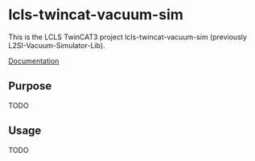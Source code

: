 # lcls-twincat-vacuum-sim

This is the LCLS TwinCAT3 project lcls-twincat-vacuum-sim (previously L2SI-Vacuum-Simulator-Lib).

[Documentation](https://pcdshub.github.io/lcls-twincat-vacuum-sim)

## Purpose

TODO

## Usage

TODO
